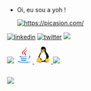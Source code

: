 <!---
yohmay/yohmay is a ✨ special ✨ repository because its `README.md` (this file) appears on your GitHub profile.
You can click the Preview link to take a look at your changes.
--->
- Oi, eu sou a yoh ! 

     <a href="https://picasion.com/"><img src="https://i.picasion.com/pic92/a07dc839907ee7c58a82fd19a4813e53.gif" width="125" height="125" border="0" alt="https://picasion.com/" /></a>

<div>
  
[![linkedin](https://img.shields.io/badge/linkedin-0A66C2?style=for-the-badge&logo=linkedin&logoColor=white)](https://www.linkedin.com/in/yohanaortega/)
[![twitter](https://img.shields.io/badge/twitter-1DA1F2?style=for-the-badge&logo=twitter&logoColor=white)](https://twitter.com/yoh_may)
  <a href = "mailto:yohanamayra@gmail.com"><img src="https://img.shields.io/badge/-Gmail-%23333?style=for-the-badge&logo=gmail&logoColor=white" destino ="_blank"></a>

 
 <div>
    
</p> <img src="https://img.icons8.com/color/48/000000/delphi-ide.png"/> </a> <a href="https://www.java.com" target="_blank" rel="noreferrer"> <img src="https://raw.githubusercontent.com/devicons/devicon/master/icons/java/java-original.svg" alt="java" width="40" height="40"/> </a> </a> <a href="https://linux.org" target="_blank" rel="noreferrer"> <img src="https://raw.githubusercontent.com/devicons/devicon/master/icons/linux/linux-original.svg" alt="linux" width="40" height="40"/> </a> <img src="https://img.icons8.com/fluency/48/000000/visual-studio.png"/>

 
 ##
 
<div>
  
<img height="180em" src="https://github-readme-stats.vercel.app/api?username=yohmay&show_icons=true&theme=highcontrast&count_private=true"/>

##

  

